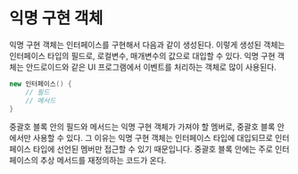 # 익명 구현 객체
익명 구현 객체는 인터페이스를 구현해서 다음과 같이 생성된다. 이렇게 생성된 객체는 인터페이스 타입의 필드로, 로컬변수, 매개변수의 값으로 대입할 수 있다.
익명 구현 객체는 안드로이드와 같은 UI 프로그램에서 이벤트를 처리하는 객체로 많이 사용된다.

```java
new 인터페이스() {
    // 필드
    // 메서드    
}
```

중괄호 블록 안의 필드와 메서드는 익명 구현 객체가 가져야 할 멤버로, 중괄호 블록 안에서만 사용할 수 있다. 그 이유는 익명 구현 객체는
인터페이스 타입에 대입되므로 인터페이스 타입에 선언된 멤버만 접근할 수 있기 때문입니다. 중괄호 블록 안에는 주로 인터페이스의 
추상 메서드를 재정의하는 코드가 온다.